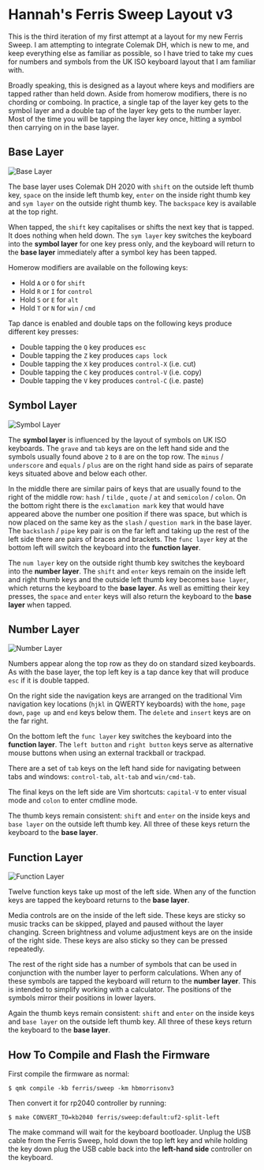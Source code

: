 # Hannah's Ferris Sweep Layout v3

This is the third iteration of my  first attempt at a layout for my new Ferris
Sweep. I am attempting to integrate Colemak DH, which is new to me, and keep
everything else as familiar as possible, so I have tried to take my cues for
numbers and symbols from the UK ISO keyboard layout that I am familiar with.

Broadly speaking, this is designed as a layout where keys and modifiers are
tapped rather than held down. Aside from homerow modifiers, there is no chording
or comboing. In practice, a single tap of the layer key gets to the symbol layer
and a double tap of the layer key gets to the number layer. Most of the time you
will be tapping the layer key once, hitting a symbol then carrying on in the
base layer.

## Base Layer

![Base Layer](https://i.imgur.com/vcj6LgG.png)

The base layer uses Colemak DH 2020 with `shift` on the outside left thumb key,
`space` on the inside left thumb key, `enter` on the inside right thumb key and
`sym layer` on the outside right thumb key. The `backspace` key is available at
the top right.

When tapped, the `shift` key capitalises or shifts the next key that is tapped.
It does nothing when held down. The `sym layer` key switches the keyboard into
the **symbol layer** for one key press only, and the keyboard will return to the
**base layer** immediately after a symbol key has been tapped.

Homerow modifiers are available on the following keys:

* Hold `A` or `O` for `shift`
* Hold `R` or `I` for `control`
* Hold `S` or `E` for `alt`
* Hold `T` or `N` for `win` / `cmd`

Tap dance is enabled and double taps on the following keys produce different key
presses:

* Double tapping the `Q` key produces `esc`
* Double tapping the `Z` key produces `caps lock`
* Double tapping the `X` key produces `control-X` (i.e. cut)
* Double tapping the `C` key produces `control-V` (i.e. copy)
* Double tapping the `V` key produces `control-C` (i.e. paste)

## Symbol Layer

![Symbol Layer](https://i.imgur.com/xQuMMJ9.png)

The **symbol layer** is influenced by the layout of symbols on UK ISO keyboards.
The `grave` and `tab` keys are on the left hand side and the symbols usually
found above `2` to `8` are on the top row. The `minus` / `underscore` and
`equals` / `plus` are on the right hand side as pairs of separate keys situated
above and below each other.

In the middle there are similar pairs of keys that are usually found to the
right of the middle row: `hash` / `tilde` , `quote` / `at`  and `semicolon` /
`colon`. On the bottom right there is the `exclamation mark` key that would have
appeared above the number one position if there was space, but which is now
placed on the same key as the `slash` / `question mark` in the base layer. The
`backslash` / `pipe` key pair is on the far left and taking up the rest of the
left side there are pairs of braces and brackets. The `func layer` key at the
bottom left will switch the keyboard into the **function layer**.

The `num layer` key on the outside right thumb key switches the keyboard into
the **number layer**. The `shift` and `enter` keys remain on the inside left and
right thumb keys and the outside left thumb key becomes `base layer`, which
returns the keyboard to the **base layer**. As well as emitting their key
presses, the `space` and `enter` keys will also return the keyboard to the
**base layer** when tapped.

## Number Layer

![Number Layer](https://i.imgur.com/uP7fdmD.png)

Numbers appear along the top row as they do on standard sized keyboards. As with
the base layer, the top left key is a tap dance key that will produce `esc` if
it is double tapped.

On the right side the navigation keys are arranged on the traditional Vim
navigation key locations (`hjkl` in QWERTY keyboards) with the `home`, `page
down`, `page up` and `end` keys below them. The `delete` and `insert` keys are
on the far right.

On the bottom left the `func layer` key switches the keyboard into the
**function layer**. The `left button` and `right button` keys serve as
alternative mouse buttons when using an external trackball or trackpad.

There are a set of `tab` keys on the left hand side for navigating between tabs
and windows: `control-tab`, `alt-tab` and `win/cmd-tab`.

The final keys on the left side are Vim shortcuts: `capital-V` to enter visual
mode and `colon` to enter cmdline mode.

The thumb keys remain consistent: `shift` and `enter` on the inside keys and
`base layer` on the outside left thumb key. All three of these keys return the
keyboard to the **base layer**.

## Function Layer

![Function Layer](https://i.imgur.com/JxCdlGP.png)

Twelve function keys take up most of the left side. When any of the function
keys are tapped the keyboard returns to the **base layer**.

Media controls are on the inside of the left side. These keys are sticky so
music tracks can be skipped, played and paused without the layer changing.
Screen brightness and volume adjustment keys are on the inside of the right
side. These keys are also sticky so they can be pressed repeatedly.

The rest of the right side has a number of symbols that can be used in
conjunction with the number layer to perform calculations. When any of these
symbols are tapped the keyboard will return to the **number layer**. This is
intended to simplify working with a calculator. The positions of the symbols
mirror their positions in lower layers.

Again the thumb keys remain consistent: `shift` and `enter` on the inside keys
and `base layer` on the outside left thumb key. All three of these keys return
the keyboard to the **base layer**.

##  How To Compile and Flash the Firmware

First compile the firmware as normal:

```shell
$ qmk compile -kb ferris/sweep -km hbmorrisonv3
```

Then convert it for rp2040 controller by running:

```shell
$ make CONVERT_TO=kb2040 ferris/sweep:default:uf2-split-left
```

The make command will wait for the keyboard bootloader. Unplug the USB cable
from the Ferris Sweep, hold down the top left key and while holding the key down
plug the USB cable back into the **left-hand side** controller on the keyboard.
